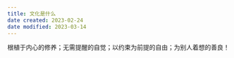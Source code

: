 ```yaml
---
title: 文化是什么
date created: 2023-02-24
date modified: 2023-03-14
---
```


根植于内心的修养；无需提醒的自觉；以约束为前提的自由；为别人着想的善良！
